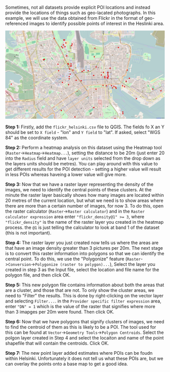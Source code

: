 Sometimes, not all datasets provide explicit POI locations and instead provide the locations of things such as geo-lacated photographs. In this example, we will use the data obtained from Flickr in the format of geo-referenced images to identify possible points of interest in the Heslinki area.

![POI map of Helsinki](https://raw.githubusercontent.com/jlevente/link-vgi/master/workshop/case_study/pois.png)

**Step 1:** Firstly, add the `flickr_helsinki.csv` file to QGIS. The fields fo X an Y should be set to `X field` - "lon" and `Y field` to "lat". If asked, select "WGS 84" as the coordinate system.

**Step 2:** Perform a heatmap analysis on this dataset using the Heatmap tool (`Raster`->`Heatmap`->`Heatmap...`), setting the distance to be 20m (just enter 20 into the `Radius` field and have `layer units` selected from the drop down as the layers units should be metres). You can play around with this value to get different results for the POI detection - setting a higher value will result in less POIs whereas haveing a lower value will give more.

**Step 3:** Now that we have a raster layer representing the density of the images, we need to identify the central points of these clusters. At the minute the raster layer basically shows how many images are located within 20 metres of the current location, but what we need is to show areas where there are more than a certain number of images, for now 3. To do this, open the raster calculator (`Raster`->`Raster calculator`) and in the `Raster calculator expression` area enter `"flickr_density@1" >= 3`, where `"flickr_density"` is the name of the raster layer you created in the heatmap process. the `@1` is just telling the calculator to look at band 1 of the dataset (this is not important).

**Step 4:** The raster layer you just created now tells us where the areas are that have an image density greater than 3 pictures per 20m. The next stage is to convert this raster information into polygons so that we can identify the central point. To do this, we use the "Polygonize" feature (`Raster`->`Conversion`->`Polygonize (raster to polygon)...`), Select the layer you created in step 3 as the Input file, select the location and file name for the polygon file, and then click OK. 

**Step 5:** This new polygon file contains information about both the areas that are a cluster, and those that are not. To only show the cluster areas, we need to "Filter" the results. This is done by right-clicking on the vector layer and selecting `Filter...`. in the `Provider specific filter expression` area, enter `"DN" = 1` which is the value of the raster that signifies where more than 3 imapges per 20m were found. Then click OK.

**Step 6:** Now that we have polygons that signify clusters of images, we need to find the centroid of them as this is likely to be a POI. The tool used for this can be found at `Vector`->`Geometry Tools`->`Polygon Centroids`. Select the polgon layer created in Step 4 and select the locaiton and name of the point shapefile that will contain the centroids. Click OK. 

**Step 7:** The new point layer added estimates where POIs can be foudn within Helsinki. Unfortunately it does not tell us what these POIs are, but we can overlay the points onto a base map to get a good idea.
